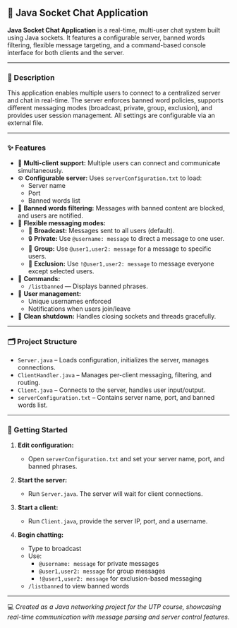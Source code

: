 ## 💬 Java Socket Chat Application

**Java Socket Chat Application** is a real-time, multi-user chat system built using Java sockets. It features a configurable server, banned words filtering, flexible message targeting, and a command-based console interface for both clients and the server.

---

### 📝 Description

This application enables multiple users to connect to a centralized server and chat in real-time. The server enforces banned word policies, supports different messaging modes (broadcast, private, group, exclusion), and provides user session management. All settings are configurable via an external file.

---

### ✨ Features

- 👥 **Multi-client support:** Multiple users can connect and communicate simultaneously.
- ⚙️ **Configurable server:** Uses `serverConfiguration.txt` to load:
  - Server name
  - Port
  - Banned words list
- 🚫 **Banned words filtering:** Messages with banned content are blocked, and users are notified.
- 🎯 **Flexible messaging modes:**
  - 📨 **Broadcast:** Messages sent to all users (default).
  - 🔒 **Private:** Use `@username: message` to direct a message to one user.
  - 👥 **Group:** Use `@user1,user2: message` for a message to specific users.
  - 🚫 **Exclusion:** Use `!@user1,user2: message` to message everyone except selected users.
- 🧾 **Commands:**
  - `/listbanned` — Displays banned phrases.
- 🔐 **User management:**
  - Unique usernames enforced
  - Notifications when users join/leave
- 🧼 **Clean shutdown:** Handles closing sockets and threads gracefully.

---

### 🗂️ Project Structure

- `Server.java` – Loads configuration, initializes the server, manages connections.
- `ClientHandler.java` – Manages per-client messaging, filtering, and routing.
- `Client.java` – Connects to the server, handles user input/output.
- `serverConfiguration.txt` – Contains server name, port, and banned words list.

---

### 🚀 Getting Started

1. **Edit configuration:**
   - Open `serverConfiguration.txt` and set your server name, port, and banned phrases.

2. **Start the server:**
   - Run `Server.java`. The server will wait for client connections.

3. **Start a client:**
   - Run `Client.java`, provide the server IP, port, and a username.

4. **Begin chatting:**
   - Type to broadcast
   - Use:
     - `@username: message` for private messages
     - `@user1,user2: message` for group messages
     - `!@user1,user2: message` for exclusion-based messaging
   - `/listbanned` to view banned words

---

💻 *Created as a Java networking project for the UTP course, showcasing real-time communication with message parsing and server control features.*
